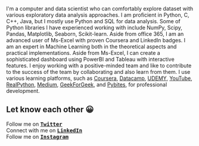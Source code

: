 I'm a computer and data scientist who can comfortably explore dataset with various exploratory data analysis approaches. I am proficient in Python, C, C++, Java, but I mostly use Python and SQL for data analysis. Some of Python libraries I have experienced working with include NumPy, Scipy, Pandas, Matplotlib, Seaborn, Scikit-learn. Aside from office 365, I am an advanced user of Ms-Excel with proven Coursera and LinkedIn badges. I am an expert in Machine Learning both in the theoretical aspects and practical implementations. Aside from Ms-Excel, I can create a sophisticated dashboard using PowerBI and Tableau with interactive features. I enjoy working with a positive-minded team and like to contribute to the success of the team by collaborating and also learn from them. I use various learning platforms, such as <a href="https://coursera.org/">Coursera</a>, <a href="https://www.datacamp.com/">Datacamp</a>, <a href="https://www.udemy.com/">UDEMY</a>, <a href="https://www.youtube.com">YouTube</a>, <a href="https://realpython.com/">RealPython</a>, <a href="http://medium.com/">Medium</a>, <a href="https://www.geeksforgeeks.org/">GeekForGeek</a>, and <a href="https://www.codechalleng.es/bites/">Pybites</a>, for professional development.

## Let know each other 😀

Follow me on <kbd><strong><a href="https://twitter.com/ComptSavvy">Twitter</a></strong></kbd> <br />
Connect with me on <kbd><strong><a href="https://www.linkedin.com/in/comsavvy/">LinkedIn</a></strong></kbd> <br />
Follow me on <kbd><strong><a href="https://www.instagram.com/comsavvy/">Instagram</a></strong></kbd>
